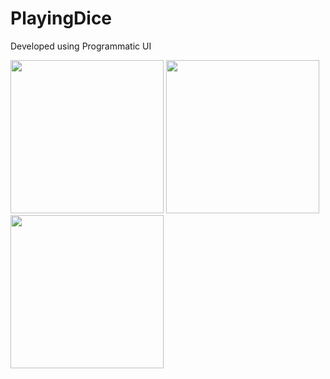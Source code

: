 # PlayingDice
Developed using Programmatic UI

<img src="https://user-images.githubusercontent.com/114837272/213027596-bda44a80-14b2-40dc-b237-36148da7fe03.mp4" width="245"/> <img src="https://user-images.githubusercontent.com/114837272/213027384-a0b2a7f5-6448-4a91-a79c-be41cdba549c.png" width="245"/> <img src="https://user-images.githubusercontent.com/114837272/213027941-4b2ef3d7-84a3-4be8-a513-529f2dd1fb52.png" width="245"/>


